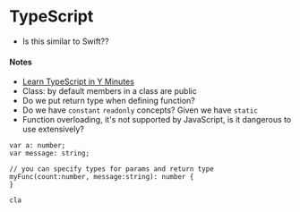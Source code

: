 # TypeScript

- Is this similar to Swift??

#### Notes
- [Learn TypeScript in Y Minutes](https://learnxinyminutes.com/docs/typescript/)
- Class: by default members in a class are public
- Do we put return type when defining function?
- Do we have `constant` `readonly` concepts? Given we have `static`
- Function overloading, it's not supported by JavaScript, is it dangerous to use extensively?



```typesript
var a: number;
var message: string;

// you can specify types for params and return type
myFunc(count:number, message:string): number {
}

cla
```
